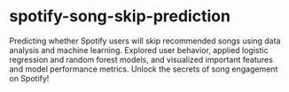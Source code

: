 # spotify-song-skip-prediction
Predicting whether Spotify users will skip recommended songs using data analysis and machine learning. Explored user behavior, applied logistic regression and random forest models, and visualized important features and model performance metrics. Unlock the secrets of song engagement on Spotify! 
